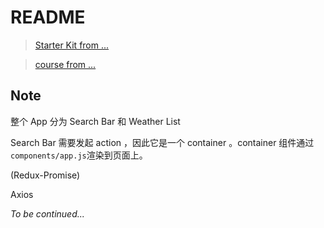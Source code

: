 # README

> [Starter Kit from ...](https://github.com/StephenGrider/ReduxSimpleStarter)

> [course from ...](https://www.udemy.com/react-redux/)

## Note

整个 App 分为 Search Bar 和 Weather List

Search Bar 需要发起 action ，因此它是一个 container 。container 组件通过`components/app.js`渲染到页面上。

(Redux-Promise)

Axios

*To be continued...*
